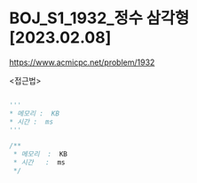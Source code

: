 #  BOJ_S1_1932_정수 삼각형 [2023.02.08]
https://www.acmicpc.net/problem/1932

<접근법>

```

```




```python
'''
* 메모리 :  KB
* 시간 :  ms
'''


```




```java
/**
 * 메모리  :  KB
 * 시간   :  ms
 */


```

